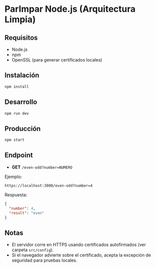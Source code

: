 # ParImpar Node.js (Arquitectura Limpia)

## Requisitos
- Node.js
- npm
- OpenSSL (para generar certificados locales)

## Instalación

```bash
npm install
```

## Desarrollo

```bash
npm run dev
```

## Producción

```bash
npm start
```

## Endpoint

- **GET** `/even-odd?number=NUMERO`

Ejemplo:

```
https://localhost:3000/even-odd?number=4
```

Respuesta:
```json
{
  "number": 4,
  "result": "even"
}
```

## Notas
- El servidor corre en HTTPS usando certificados autofirmados (ver carpeta `src/config`).
- Si el navegador advierte sobre el certificado, acepta la excepción de seguridad para pruebas locales. 